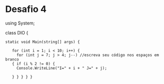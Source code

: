 # Desafio 4

using System; 

class DIO {

    static void Main(string[] args) { 

       for (int i = 1; i < 10; i++) {
         for (int j = 7; j > 4; j--) //escreva seu código nos espaços em branco 
       { if (i % 2 != 0) { 
         Console.WriteLine("I=" + i + " J=" + j); 
         
       } } } } }
